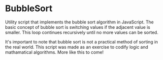 # BubbleSort
Utility script that implements the bubble sort algorithm in JavaScript. The basic concept of bubble sort is switching values if the adjacent value is smaller. This loop continues recursively until no more values can be sorted.

It's important to note that bubble sort is not a practical method of sorting in the real world. This script was made as an exercise to codify logic and mathamatical algorithms. More like this to come!
